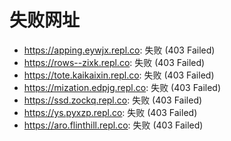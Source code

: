 # 失败网址
- https://apping.eywjx.repl.co: 失败 (403
Failed)
- https://rows--zixk.repl.co: 失败 (403
Failed)
- https://tote.kaikaixin.repl.co: 失败 (403
Failed)
- https://mization.edpjg.repl.co: 失败 (403
Failed)
- https://ssd.zockq.repl.co: 失败 (403
Failed)
- https://ys.pyxzp.repl.co: 失败 (403
Failed)
- https://aro.flinthill.repl.co: 失败 (403
Failed)
